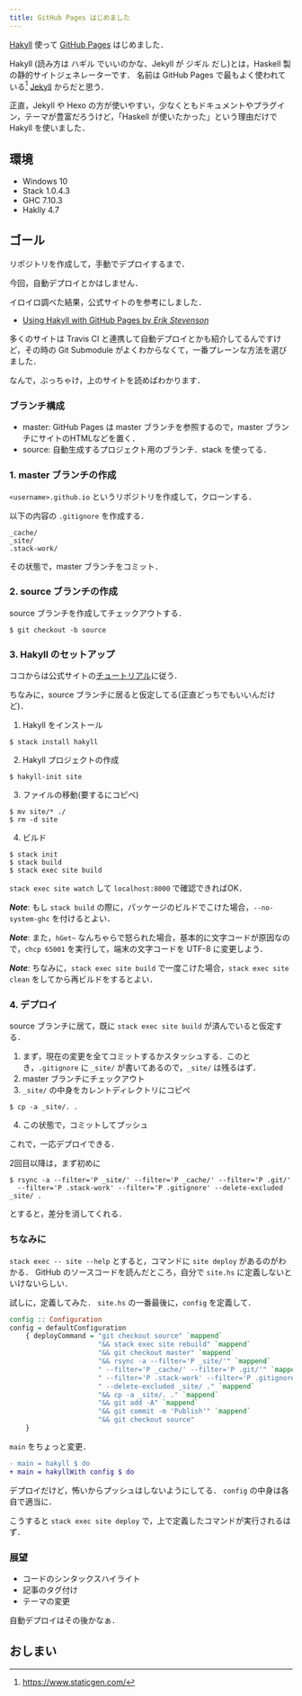 ```yaml
---
title: GitHub Pages はじめました
---
```

[Hakyll](https://jaspervdj.be/hakyll/) 使って [GitHub Pages](https://pages.github.com/) はじめました．

Hakyll (読み方は ハギル でいいのかな、Jekyll が ジギル だし)とは，Haskell 製の静的サイトジェネレーターです．
名前は GitHub Pages で最もよく使われている[^1] [Jekyll](https://jekyllrb.com/) からだと思う．

[^1]: <https://www.staticgen.com/>

正直，Jekyll や Hexo の方が使いやすい，少なくともドキュメントやプラグイン，テーマが豊富だろうけど，「Haskell が使いたかった」という理由だけで Hakyll を使いました．

## 環境
- Windows 10
- Stack 1.0.4.3
- GHC 7.10.3
- Haklly 4.7

## ゴール
リポジトリを作成して，手動でデプロイするまで．

今回，自動デプロイとかはしません．

イロイロ調べた結果，公式サイトのを参考にしました．

- [Using Hakyll with GitHub Pages by *Erik Stevenson*](https://jaspervdj.be/hakyll/tutorials/github-pages-tutorial.html)

多くのサイトは Travis CI と連携して自動デプロイとかも紹介してるんですけど，その時の Git Submodule がよくわからなくて，一番プレーンな方法を選びました．

なんで，ぶっちゃけ，上のサイトを読めばわかります．

### ブランチ構成

- master: GitHub Pages は master ブランチを参照するので，master ブランチにサイトのHTMLなどを置く．
- source: 自動生成するプロジェクト用のブランチ．stack を使ってる．

### 1. master ブランチの作成
`<username>.github.io` というリポジトリを作成して，クローンする．

以下の内容の `.gitignore` を作成する．

```
_cache/
_site/
.stack-work/
```

その状態で，master ブランチをコミット．

### 2. source ブランチの作成
source ブランチを作成してチェックアウトする．

```
$ git checkout -b source
```

### 3. Hakyll のセットアップ
ココからは公式サイトの[チュートリアル](https://jaspervdj.be/hakyll/tutorials/01-installation.html)に従う．

ちなみに，source ブランチに居ると仮定してる(正直どっちでもいいんだけど)．

1. Hakyll をインストール
```
$ stack install hakyll
```
2. Hakyll プロジェクトの作成
```
$ hakyll-init site
```
3. ファイルの移動(要するにコピペ)
```
$ mv site/* ./
$ rm -d site
```
4. ビルド
```
$ stack init
$ stack build
$ stack exec site build
```

`stack exec site watch` して `localhost:8000` で確認できればOK．

***Note***: もし `stack build` の際に，パッケージのビルドでこけた場合，`--no-system-ghc` を付けるとよい．

***Note***: また，`hGet~` なんちゃらで怒られた場合，基本的に文字コードが原因なので，`chcp 65001` を実行して，端末の文字コードを UTF-8 に変更しよう．

***Note***: ちなみに，`stack exec site build` で一度こけた場合，`stack exec site clean` をしてから再ビルドをするとよい．

### 4. デプロイ
source ブランチに居て，既に `stack exec site build` が済んでいると仮定する．

1. まず，現在の変更を全てコミットするかスタッシュする．このとき，`.gitignore` に `_site/` が書いてあるので，`_site/` は残るはず．
2. master ブランチにチェックアウト
3. `_site/` の中身をカレントディレクトリにコピぺ
```
$ cp -a _site/. .
```
4. この状態で，コミットしてプッシュ

これで，一応デプロイできる．

2回目以降は，まず初めに
```
$ rsync -a --filter='P _site/' --filter='P _cache/' --filter='P .git/'
  --filter='P .stack-work' --filter='P .gitignore' --delete-excluded _site/ .
```
とすると，差分を消してくれる．

### ちなみに
`stack exec -- site --help` とすると，コマンドに `site deploy` があるのがわかる．
GitHub のソースコードを読んだところ，自分で `site.hs` に定義しないといけないらしい．

試しに，定義してみた．
`site.hs` の一番最後に，`config` を定義して．

```Haskell
config :: Configuration
config = defaultConfiguration
    { deployCommand = "git checkout source" `mappend`
                      "&& stack exec site rebuild" `mappend`
                      "&& git checkout master" `mappend`
                      "&& rsync -a --filter='P _site/'" `mappend`
                      " --filter='P _cache/' --filter='P .git/'" `mappend`
                      " --filter='P .stack-work' --filter='P .gitignore'" `mappend`
                      " --delete-excluded _site/ ." `mappend`
                      "&& cp -a _site/. ." `mappend`
                      "&& git add -A" `mappend`
                      "&& git commit -m 'Publish'" `mappend`
                      "&& git checkout source"
    }
```

`main` をちょっと変更．

```diff
- main = hakyll $ do
+ main = hakyllWith config $ do
```

デプロイだけど，怖いからプッシュはしないようにしてる．
`config` の中身は各自で適当に．

こうすると `stack exec site deploy` で，上で定義したコマンドが実行されるはず．

### 展望
- コードのシンタックスハイライト
- 記事のタグ付け
- テーマの変更

自動デプロイはその後かなぁ．

## おしまい

